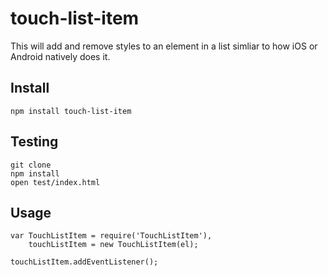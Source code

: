 # touch-list-item

This will add and remove styles to an element in a list simliar to how iOS or Android natively does it.  


## Install

    npm install touch-list-item

## Testing

    git clone 
    npm install
    open test/index.html
    
## Usage
    
    var TouchListItem = require('TouchListItem'),
        touchListItem = new TouchListItem(el);
        
    touchListItem.addEventListener();
